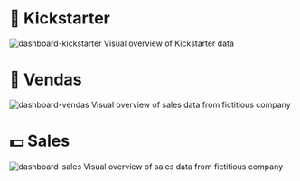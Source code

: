 # 🎲 Kickstarter
![dashboard-kickstarter](https://user-images.githubusercontent.com/64336716/141238323-54a86cca-7860-42b8-9814-65139dfe699e.png)
Visual overview of Kickstarter data

# 💸 Vendas
![dashboard-vendas](https://user-images.githubusercontent.com/64336716/141243545-792665d4-5547-4ede-a0ec-b542569f4e86.png)
Visual overview of sales data from fictitious company 

# 💵 Sales
![dashboard-sales](https://user-images.githubusercontent.com/64336716/141246666-972cb9f2-ca85-499c-a0b0-7bea05377d04.png)
Visual overview of sales data from fictitious company 

